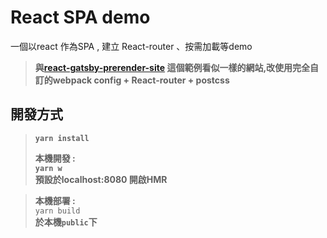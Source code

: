 # React SPA demo
一個以react 作為SPA , 建立 React-router 、按需加載等demo
>**與[react-gatsby-prerender-site](https://github.com/jimmy1217/react-gatsby-prerender-site/blob/master/README.md) 這個範例看似一樣的網站,改使用完全自訂的webpack config + React-router + postcss**




## 開發方式
>**```yarn install```**<br/>
>
>**本機開發 :**  
>**```yarn w```**<br/>
>**預設於localhost:8080 開啟HMR**

>**本機部署 :**  
>```yarn build```<br/>
>**於本機```public```下**

